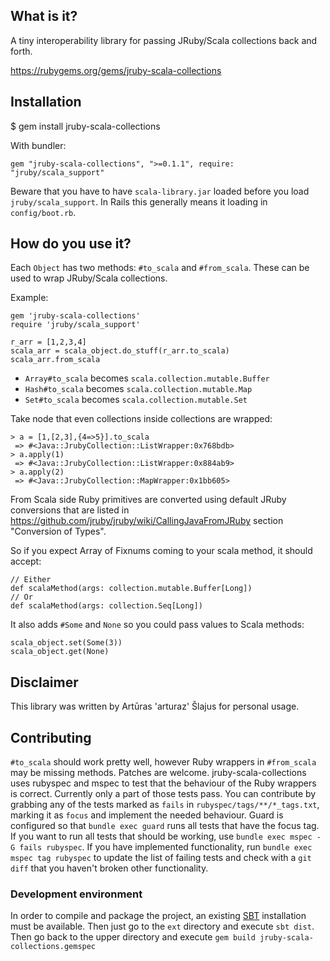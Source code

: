 ## What is it?

A tiny interoperability library for passing JRuby/Scala collections back
and forth.

https://rubygems.org/gems/jruby-scala-collections

## Installation

$ gem install jruby-scala-collections

With bundler:

```gem "jruby-scala-collections", ">=0.1.1", require: "jruby/scala_support"```

Beware that you have to have ```scala-library.jar``` loaded before you 
load ```jruby/scala_support```. In Rails this generally means it loading in ```config/boot.rb```.

## How do you use it?

Each ```Object``` has two methods: ```#to_scala``` and ```#from_scala```.
These can be used to wrap JRuby/Scala collections.

Example:

    gem 'jruby-scala-collections'
    require 'jruby/scala_support'
    
    r_arr = [1,2,3,4]
    scala_arr = scala_object.do_stuff(r_arr.to_scala)
    scala_arr.from_scala

* ```Array#to_scala``` becomes ```scala.collection.mutable.Buffer```
* ```Hash#to_scala``` becomes ```scala.collection.mutable.Map```
* ```Set#to_scala``` becomes ```scala.collection.mutable.Set```

Take node that even collections inside collections are wrapped:

    > a = [1,[2,3],{4=>5}].to_scala
     => #<Java::JrubyCollection::ListWrapper:0x768bdb> 
    > a.apply(1)
     => #<Java::JrubyCollection::ListWrapper:0x884ab9> 
    > a.apply(2)
     => #<Java::JrubyCollection::MapWrapper:0x1bb605> 

From Scala side Ruby primitives are converted using default JRuby conversions
that are listed in https://github.com/jruby/jruby/wiki/CallingJavaFromJRuby section
"Conversion of Types".

So if you expect Array of Fixnums coming to your scala method, it should accept:

    // Either
    def scalaMethod(args: collection.mutable.Buffer[Long])
    // Or
    def scalaMethod(args: collection.Seq[Long])

It also adds ```#Some``` and ```None``` so you could pass values to Scala
methods:

    scala_object.set(Some(3))
    scala_object.get(None)

## Disclaimer

This library was written by Artūras 'arturaz' Šlajus for personal
usage.

## Contributing
```#to_scala``` should work pretty well, however Ruby wrappers
in ```#from_scala``` may be missing methods. Patches are welcome.
jruby-scala-collections uses rubyspec and mspec to test that the behaviour
of the Ruby wrappers is correct.
Currently only a part of those tests pass. You can contribute by grabbing
any of the tests marked as `fails` in `rubyspec/tags/**/*_tags.txt`, marking it as
`focus` and implement the needed behaviour.
Guard is configured so that `bundle exec guard` runs all tests that have the focus tag.
If you want to run all tests that should be working, use `bundle exec mspec -G fails rubyspec`.
If you have implemented functionality, run `bundle exec mspec tag rubyspec` to update the list
of failing tests and check with a `git diff` that you haven't broken other functionality.

### Development environment
In order to compile and package the project, an existing [SBT](http://www.scala-sbt.org/) installation must be available. Then just go to the 
`ext` directory and execute `sbt dist`. Then go back to the upper directory and execute `gem build jruby-scala-collections.gemspec`
